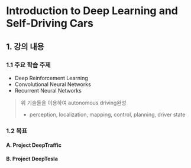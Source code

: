 # Introduction to Deep Learning and Self-Driving Cars

## 1. 강의 내용 
### 1.1 주요 학습 주제
* Deep Reinforcement Learning
* Convolutional Neural Networks
* Recurrent Neural Networks

> 위 기술들을 이용하여 autonomous driving완성 
> * perception, localization, mapping, control,
planning, driver state

### 1.2 목표 
#### A. Project DeepTraffic

#### B. Project DeepTesla
